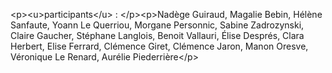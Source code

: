 &lt;p&gt;&lt;u&gt;participants&lt;&#x2F;u&gt; : &lt;&#x2F;p&gt;&lt;p&gt;Nadège Guiraud, Magalie Bebin, Hélène Sanfaute, Yoann Le Querriou, Morgane Personnic, Sabine Zadrozynski, Claire Gaucher, Stéphane Langlois, Benoit Vallauri, Élise Després, Clara Herbert, Elise Ferrard, Clémence Giret, Clémence Jaron, Manon Oresve, Véronique Le Renard, Aurélie Piederrière&lt;&#x2F;p&gt;
